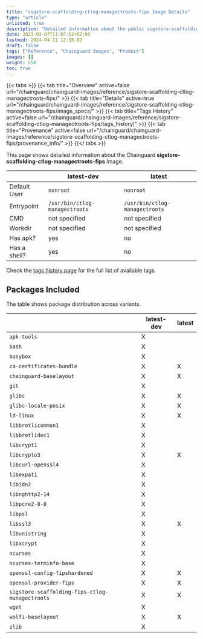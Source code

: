 ```yaml
---
title: "sigstore-scaffolding-ctlog-managectroots-fips Image Details"
type: "article"
unlisted: true
description: "Detailed information about the public sigstore-scaffolding-ctlog-managectroots-fips Chainguard Image."
date: 2023-03-07T11:07:52+02:00
lastmod: 2024-04-11 12:38:02
draft: false
tags: ["Reference", "Chainguard Images", "Product"]
images: []
weight: 550
toc: true
---
```


{{< tabs >}}
{{< tab title="Overview" active=false url="/chainguard/chainguard-images/reference/sigstore-scaffolding-ctlog-managectroots-fips/" >}}
{{< tab title="Details" active=true url="/chainguard/chainguard-images/reference/sigstore-scaffolding-ctlog-managectroots-fips/image_specs/" >}}
{{< tab title="Tags History" active=false url="/chainguard/chainguard-images/reference/sigstore-scaffolding-ctlog-managectroots-fips/tags_history/" >}}
{{< tab title="Provenance" active=false url="/chainguard/chainguard-images/reference/sigstore-scaffolding-ctlog-managectroots-fips/provenance_info/" >}}
{{</ tabs >}}

This page shows detailed information about the Chainguard **sigstore-scaffolding-ctlog-managectroots-fips** Image.

|              | latest-dev                     | latest                         |
|--------------|--------------------------------|--------------------------------|
| Default User | `nonroot`                      | `nonroot`                      |
| Entrypoint   | `/usr/bin/ctlog-managectroots` | `/usr/bin/ctlog-managectroots` |
| CMD          | not specified                  | not specified                  |
| Workdir      | not specified                  | not specified                  |
| Has apk?     | yes                            | no                             |
| Has a shell? | yes                            | no                             |

Check the [tags history page](/chainguard/chainguard-images/reference/sigstore-scaffolding-ctlog-managectroots-fips/tags_history/) for the full list of available tags.

## Packages Included
The table shows package distribution across variants.

|                                                 | latest-dev | latest |
|-------------------------------------------------|------------|--------|
| `apk-tools`                                     | X          |        |
| `bash`                                          | X          |        |
| `busybox`                                       | X          |        |
| `ca-certificates-bundle`                        | X          | X      |
| `chainguard-baselayout`                         | X          | X      |
| `git`                                           | X          |        |
| `glibc`                                         | X          | X      |
| `glibc-locale-posix`                            | X          | X      |
| `ld-linux`                                      | X          | X      |
| `libbrotlicommon1`                              | X          |        |
| `libbrotlidec1`                                 | X          |        |
| `libcrypt1`                                     | X          |        |
| `libcrypto3`                                    | X          | X      |
| `libcurl-openssl4`                              | X          |        |
| `libexpat1`                                     | X          |        |
| `libidn2`                                       | X          |        |
| `libnghttp2-14`                                 | X          |        |
| `libpcre2-8-0`                                  | X          |        |
| `libpsl`                                        | X          |        |
| `libssl3`                                       | X          | X      |
| `libunistring`                                  | X          |        |
| `libxcrypt`                                     | X          |        |
| `ncurses`                                       | X          |        |
| `ncurses-terminfo-base`                         | X          |        |
| `openssl-config-fipshardened`                   | X          | X      |
| `openssl-provider-fips`                         | X          | X      |
| `sigstore-scaffolding-fips-ctlog-managectroots` | X          | X      |
| `wget`                                          | X          |        |
| `wolfi-baselayout`                              | X          | X      |
| `zlib`                                          | X          |        |

